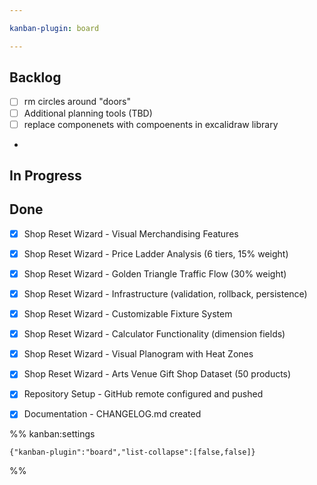```yaml
---

kanban-plugin: board

---
```


## Backlog
- [ ] rm circles around "doors"
- [ ] Additional planning tools (TBD)
- [ ] replace componenets with compoenents in excalidraw library
- 

## In Progress



## Done

- [x] Shop Reset Wizard - Visual Merchandising Features
- [x] Shop Reset Wizard - Price Ladder Analysis (6 tiers, 15% weight)
- [x] Shop Reset Wizard - Golden Triangle Traffic Flow (30% weight)
- [x] Shop Reset Wizard - Infrastructure (validation, rollback, persistence)
- [x] Shop Reset Wizard - Customizable Fixture System
- [x] Shop Reset Wizard - Calculator Functionality (dimension fields)
- [x] Shop Reset Wizard - Visual Planogram with Heat Zones
- [x] Shop Reset Wizard - Arts Venue Gift Shop Dataset (50 products)
- [x] Repository Setup - GitHub remote configured and pushed
- [x] Documentation - CHANGELOG.md created




%% kanban:settings
```
{"kanban-plugin":"board","list-collapse":[false,false]}
```
%%